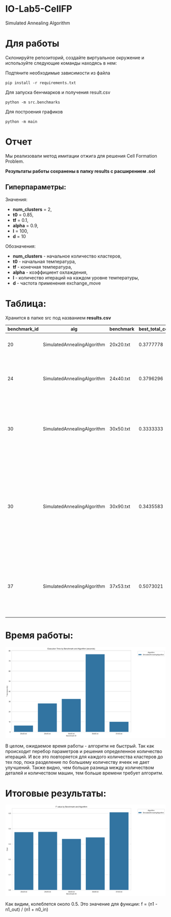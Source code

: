 # IO-Lab5-CellFP

Simulated Annealing Algorithm

# Для работы
Склонируйте репозиторий, создайте виртуальное окружение 
и используйте следующие команды находясь в нем:

Подтяните необходимые зависимости из файла
```
pip install -r requirements.txt
```
Для запуска бенчмарков и получения result.csv
```
python -m src.benchmarks
```
Для построения графиков
```
python -m main
```

# **Отчет**

Мы реализовали метод имитации отжига для решения Cell Formation Problem.

**Результаты работы сохранены в папку results с расширением .sol**

## Гиперпараметры: 

Значения: 

- **num_clusters** = 2, 
- **t0** = 0.85, 
- **tf** = 0.1, 
- **alpha** = 0.9, 
- **l** = 100, 
- **d** = 10

Обозначения:

- **num_clusters** - начальное количество кластеров,
- **t0** - начальная температура,
- **tf** - конечная температура, 
- **alpha** - коэффициент охлаждения, 
- **l** - количество итераций на каждом уровне температуры,
- **d** - частота применения exchange_move

# **Таблица:**

Хранится в папке src под названием **results.csv**

| benchmark_id | alg                          | benchmark    | best_total_cost | avg_time_sec | best_parts                                                                                                 | best_machines                                                                                     |
|--------------|------------------------------|--------------|-----------------|--------------|-----------------------------------------------------------------------------------------------------------|--------------------------------------------------------------------------------------------------|
| 20           | SimulatedAnnealingAlgorithm  | 20x20.txt    | 0.3777778       | 6.3522193    | 2 1 1 0 0 2 1 1 2 1 0 2 0 0 0 0 0 0 2 2                                                                  | 2 1 0 2 1 1 2 2 2 0 0 0 0 0 1 0 0 1 1 1                                                         |
| 24           | SimulatedAnnealingAlgorithm  | 24x40.txt    | 0.3796296       | 28.0991674   | 0 1 2 3 3 2 0 1 4 2 1 2 4 4 2 5 0 3 0 0 1 4 2 3 1 3 3 1 0 3 0 1 4 5 2 5 5 3 5 4                          | 0 4 2 1 2 3 1 3 4 3 2 3 2 1 3 5 0 3 4 1 4 0 1 1                                                 |
| 30           | SimulatedAnnealingAlgorithm  | 30x50.txt    | 0.3333333       | 32.5569402   | 0 5 5 0 2 2 2 1 1 3 1 5 4 3 4 0 3 3 5 3 4 4 1 1 1 2 2 2 0 2 3 3 0 4 3 0 5 5 3 1 4 0 4 1 0 4 0 5 4 2      | 4 5 0 4 5 5 2 0 4 5 1 1 1 3 3 3 2 2 2 2 3 4 4 4 0 3 4 3 1 3                                     |
| 30           | SimulatedAnnealingAlgorithm  | 30x90.txt    | 0.3435583       | 76.6451461   | 0 1 1 8 1 1 1 2 3 4 4 4 0 5 2 0 6 7 1 7 2 2 8 5 0 9 9 4 0 7 0 5 7 9 6 4 5 8 9 2 4 1 0 3 1 1 5 6 4 9 2 8 5 0 6 8 9 5 3 9 4 9 6 8 3 5 3 2 8 3 3 0 2 7 9 2 6 6 6 8 7 8 7 4 7 7 3 3 3 6 | 10 10 3 8 10 10 10 10 10 10 2 10 10 3 10 10 2 10 2 6 2 7 10 2 4 1 4 0 5 10                     |
| 37           | SimulatedAnnealingAlgorithm  | 37x53.txt    | 0.5073021       | 10.0791128   | 0 0 1 0 0 1 0 0 1 0 0 0 0 1 0 1 0 1 0 0 0 0 0 0 0 1 1 1 1 1 1 1 1 1 1 1 1 1 1 1 0 0 0 0 0 1 0 0 1 1 1 1 1 | 1 0 1 1 0 1 1 0 1 1 1 1 0 1 0 1 1 0 0 0 1 1 0 1 1 1 1 1 1 1 0 1 0 0 0 0 0                       |

# **Время работы:**

![time_chart](plots/execution_time.png)

В целом, ожидаемое время работы - алгоритм не быстрый. Так как происходит перебор параметров и решения определенное
количество итераций. И все это повторяется для каждого количества кластеров до тех пор, 
пока разделение по большему количеству ячеек не дает улучшений.
Также видно, чем больше разница между количеством деталей и количеством
машин, тем больше времени требует алгоритм.

# **Итоговые результаты:**

![f_value](plots/f_value.png)

Как видим, колеблется около 0.5. Это значение для функции: 
f = (n1 - n1_out) / (n1 + n0_in)
